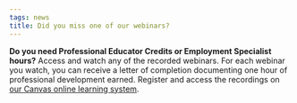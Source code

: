 ```yaml
---
tags: news
title: Did you miss one of our webinars?
---
```

**Do you need Professional Educator Credits or Employment Specialist hours?**  Access and watch any of the recorded webinars. For each webinar you watch, you can receive a letter of completion documenting one hour of professional development earned. Register and access the recordings on [our Canvas online learning system](https://ici.instructure.com/enroll/T8G3YG).